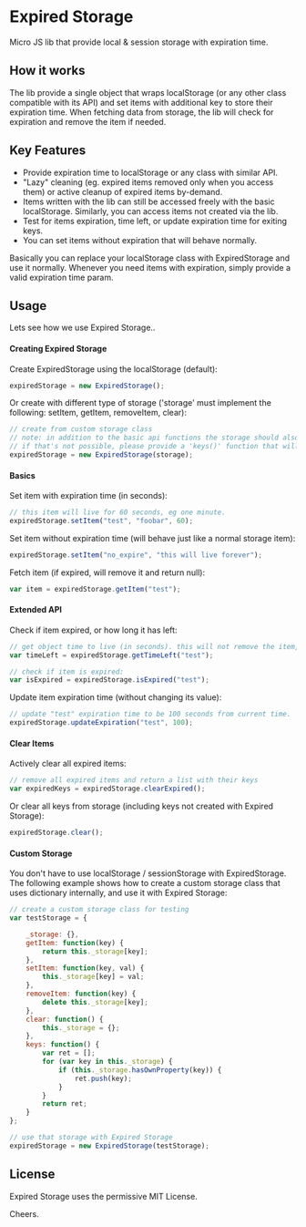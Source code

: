 # Expired Storage

Micro JS lib that provide local & session storage with expiration time.

## How it works

The lib provide a single object that wraps localStorage (or any other class compatible with its API) and set items with additional key to store their expiration time.
When fetching data from storage, the lib will check for expiration and remove the item if needed.

## Key Features

- Provide expiration time to localStorage or any class with similar API.
- "Lazy" cleaning (eg. expired items removed only when you access them) or active cleanup of expired items by-demand.
- Items written with the lib can still be accessed freely with the basic localStorage. Similarly, you can access items not created via the lib.
- Test for items expiration, time left, or update expiration time for exiting keys.
- You can set items without expiration that will behave normally.

Basically you can replace your localStorage class with ExpiredStorage and use it normally. 
Whenever you need items with expiration, simply provide a valid expiration time param.

## Usage

Lets see how we use Expired Storage..

#### Creating Expired Storage

Create ExpiredStorage using the localStorage (default):

```js
expiredStorage = new ExpiredStorage();
``` 

Or create with different type of storage ('storage' must implement the following: setItem, getItem, removeItem, clear):

```js
// create from custom storage class
// note: in addition to the basic api functions the storage should also be iterable, meaning you can do `for (key in storage)`.
// if that's not possible, please provide a 'keys()' function that will return a list of key names in your storage class.
expiredStorage = new ExpiredStorage(storage);
```

#### Basics

Set item with expiration time (in seconds):

```js
// this item will live for 60 seconds, eg one minute.
expiredStorage.setItem("test", "foobar", 60);
```

Set item without expiration time (will behave just like a normal storage item):

```js
expiredStorage.setItem("no_expire", "this will live forever");
```

Fetch item (if expired, will remove it and return null):

```js
var item = expiredStorage.getItem("test");
```

#### Extended API

Check if item expired, or how long it has left:

```js
// get object time to live (in seconds). this will not remove the item, even if expired:
var timeLeft = expiredStorage.getTimeLeft("test");

// check if item is expired:
var isExpired = expiredStorage.isExpired("test");
```

Update item expiration time (without changing its value):

```js
// update "test" expiration time to be 100 seconds from current time.
expiredStorage.updateExpiration("test", 100);
```

#### Clear Items

Actively clear all expired items:

```js
// remove all expired items and return a list with their keys
var expiredKeys = expiredStorage.clearExpired();
```

Or clear all keys from storage (including keys not created with Expired Storage):

```js
expiredStorage.clear();
```

#### Custom Storage

You don't have to use localStorage / sessionStorage with ExpiredStorage.
The following example shows how to create a custom storage class that uses dictionary internally, and use it with Expired Storage:

```js
// create a custom storage class for testing
var testStorage = {

    _storage: {},
    getItem: function(key) {
        return this._storage[key];
    },
    setItem: function(key, val) {
        this._storage[key] = val;
    },
    removeItem: function(key) {
        delete this._storage[key];
    },
    clear: function() {
        this._storage = {};
    },
    keys: function() {
        var ret = [];
        for (var key in this._storage) {
            if (this._storage.hasOwnProperty(key)) {
                ret.push(key);
            }
        }
        return ret;
    }
};

// use that storage with Expired Storage
expiredStorage = new ExpiredStorage(testStorage);
```

## License

Expired Storage uses the permissive MIT License.

Cheers.